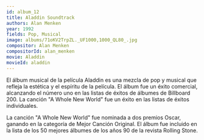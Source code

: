 ```yaml
---
id: album_12
title: Aladdin Soundtrack
authors: Alan Menken
year: 1992
fields: Pop, Musical
image: albums/71oKV2TrpZL._UF1000,1000_QL80_.jpg
compositor: Alan Menken
compositorId: alan_menken
movie: Aladdin
movieId: aladdin
---
```

El álbum musical de la película Aladdin es una mezcla de pop y musical que refleja la estética y el espíritu de la película.
El álbum fue un éxito comercial, alcanzando el número uno en las listas de éxitos de álbumes de Billboard 200. La canción "A Whole New World" fue un éxito en las listas de éxitos individuales.

La canción "A Whole New World" fue nominada a dos premios Oscar, ganando en la categoría de Mejor Canción Original.
El álbum fue incluido en la lista de los 50 mejores álbumes de los años 90 de la revista Rolling Stone.